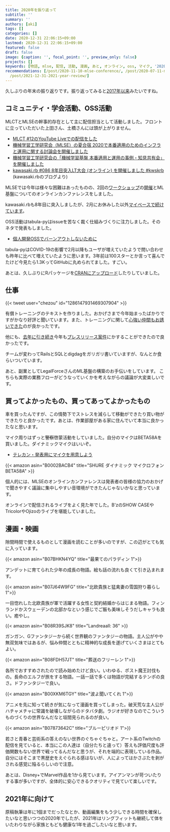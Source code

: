 ```yaml
---
title: 2020年を振り返って
subtitle: ''
summary: ''
authors: [aki]
tags: []
categories: []
date: 2020-12-31 22:06:15+09:00
lastmod: 2020-12-31 22:06:15+09:00
featured: false
draft: false
image: {caption: '', focal_point: '', preview_only: false}
projects: []
keywords: [物語, mlse, 配信, 活動, 漫画, あと, オンライン, oss, マイク, '2020']
recommendations: [/post/2020-11-10-mlse-conference/, /post/2020-07-11-mlse-summer-workshop/,
  /post/2021-12-31-2021-year-review/]
---
```


久しぶりの年末の振り返りです。振り返ってみると[2017年以来](https://chezo.uno/post/2017-12-31_2017-c4901627b12d/)みたいですね。

## コミュニティ・学会活動、OSS活動

MLCTとMLSEの幹事的存在として主に配信担当として活動しました。フロントに立っていただいた上田さん、土橋さんには頭が上がりません。

- [MLCT #12のYouTube Liveでの配信をした](https://chezo.uno/post/google-meet%E3%81%A8youtube-live%E3%81%A6%E3%82%AA%E3%83%B3%E3%83%A9%E3%82%A4%E3%83%B3%E3%83%9F%E3%83%BC%E3%83%88%E3%82%A2%E3%83%83%E3%83%95%E3%81%AE%E9%85%8D%E4%BF%A1%E3%82%92%E3%81%97%E3%81%9F/)
- [機械学習工学研究会（MLSE）の夏合宿 2020で本番適用のためのインフラと運用に関する討論会を開催しました](https://chezo.uno/post/2020-07-11-mlse-summer-workshop/)
- [機械学習工学研究会の「機械学習基盤 本番適用と運用の事例・知見共有会」を開催しました](https://chezo.uno/post/2020-11-10-mlse-conference/)
- [kawasaki.rb #086 8年目突入LT大会 (オンライン) を開催しました #kwskrb](https://medium.com/kawasakirb/kawasaki-rb-086-8%E5%B9%B4%E7%9B%AE%E7%AA%81%E5%85%A5lt%E5%A4%A7%E4%BC%9A-%E3%82%AA%E3%83%B3%E3%83%A9%E3%82%A4%E3%83%B3-%E3%82%92%E9%96%8B%E5%82%AC%E3%81%97%E3%81%BE%E3%81%97%E3%81%9F-1643e72c312a) (kawasaki.rbのブログより)

MLSEでは今年は様々な困難はあったものの、2回の[ワークショップ](https://mlxse.connpass.com/event/159961/)の[開催](https://mlxse.connpass.com/event/175970/)とML基盤についてのオンラインカンファレンスをしました。

kawasaki.rbも8年目に突入しましたが、2月にお休みした以外[マイペースで続けています](https://kawasakirb.connpass.com/)。

OSS活動はtabula-pyはissueを苦なく裁く仕組みづくりに注力しました。そのネタで発表もしました。
- [個人開発OSSでバーンアウトしないために](https://docs.google.com/presentation/d/1cIIH-ueijt-fUzgLklaHaqXj0xpY0th5Q6ZJpLoFl3g/view#slide=id.gc6f73a04f_0_0)

tabula-pyはCOVID-19の影響で2月以降もユーザが増えていたようで問い合わせも昨年に比べて増えていたように思います。3年前は100スターとか言って喜んでたけど今見たら1.3KってGitHubに丸められてました。すごい。

あとは、久しぶりにRパッケージを[CRANにアップロード](https://cran.r-project.org/web/packages/RTD/index.html)したりしていました。


## 仕事

{{< tweet user="chezou" id="1286147931469307904" >}}

有償トレーニングのテキストを作りました。おかげさまで今年始まったばかりですがかなり好評と聞いています。また、トレーニングに関して[心強い仲間もお誘いできた](https://twitter.com/kernel023)のが良かったです。

他にも、[去年に引き続き](https://www.treasuredata.co.jp/press_release_jp/20190926_treasure_boxes/)今年も[プレスリリース案件](https://www.treasuredata.co.jp/press_release_jp/20201022_treasureinsights/)にかすることができたので良かったです。

チームが変わってRailsとSQLとdigdagをガリガリ書いていますが、なんとか食らいついています。

あと、副業としてLegalForceさんのML基盤の構築のお手伝いをしています。
こちらも実際の業務フローがどうなっていくかを考えながらの議論が大変楽しいです。

## 買ってよかったもの、買ってあってよかったもの

車を買ったんですが、この情勢下でストレスを減らして移動ができたり買い物ができたりと良かったです。あとは、作業部屋がある家に住んでいて本当に良かったなと思います。

マイク周りはずっと<del>警察</del>啓蒙活動をしていました。自分のマイクはBETA58Aを買いました。ダイナミックマイクはいいぞ。
- [テレカン・発表用にマイクを用意しよう](https://memo.chezo.uno/92e4808fc7134f01b51b995ce501c9cd)

{{< amazon asin="B0002BACB4" title="SHURE ダイナミック マイクロフォン BETA58A" >}}

個人的には、MLSEのオンラインカンファレンスは発表者の皆様の協力のおかげで聞きやすく議論に集中しやすい音環境ができたんじゃないかなと思っています。

オンラインで配信されるライブをよく見た年でした。B'zのSHOW CASEやTricolorやOjizoのライブを堪能していました。

## 漫画・映画

隙間時間で使えるものとして漫画を読むことが多いのですが、この辺がとても気に入っています。

{{< amazon asin="B07BHKN4YQ" title="最果てのパラディン 1">}}

アンデットに育てられた少年の成長の物語。絵も話の流れも良くて引き込まれます。

{{< amazon asin="B07J64W9FG" title="北欧貴族と猛禽妻の雪国狩り暮らし 1">}}

一目惚れした北欧貴族が軍で活躍する女性と契約結婚からはじまる物語。フィンランドかスウェーデンの北部かなという感じでご飯も美味しそうだしキャラも良い。癒やし。

{{< amazon asin="B08R39SJK8" title="Landreaall: 36" >}}

ガンガン、Gファンタジーから続く世界観のファンタジーの物語。主人公がやや無双気味ではあるが、悩み仲間とともに精神的な成長を遂げていくさまはとてもよい。

{{< amazon asin="B08FDH57JT" title="葬送のフリーレン 1">}}

各所でおすすめされたので読み始めたけど良い。いわゆる、ポスト魔王討伐もの。長命のエルフが旅をする物語。一話一話で多くは物語が完結するテンポの良さ。ドファンタジーで良い。

{{< amazon asin="B00XKM6TGY" title="波よ聞いてくれ 1">}}

アニメを先に知って続きが気になって漫画を買ってしまった。破天荒な主人公がハチャメチャに常識を破壊しながらのドタバタ劇。ラジオが好きなのでこういうものづくりの世界なんだなと垣間見られるのが良い。

{{< amazon asin="B07873642C" title="ブルーピリオド 1">}}

若さと青春と芸術系の答えのない世界のぐちゃぐちゃと。アート系のTwitchの配信を見ていると、本当にこの人達は（自分たちと違って）答えも評価尺度も評価関数もない世界で戦ってるんだなと思うが、それを端的に表現している作品。自分にはそこまで黒歴史をえぐられる感はないが、人によってはかさぶたを剥がされる感覚に陥るらしいので注意。

あとは、Disney+でMarvel作品を1から見ています。アイアンマンが苛ついたりする事が多いですが、全体的に安心できるクオリティで見ていて楽しいです。

## 2021年に向けて

原稿執筆は年に1個までだったなとか、動画編集をもう少しできる時間を確保したいなと思いつつの2020年でしたが、2021年はリングフィットも継続して体をいたわりながら家族ともども健康な1年を過ごしたいなと思います。
